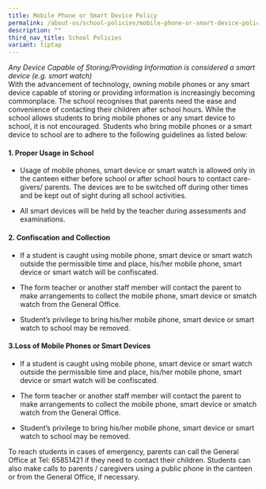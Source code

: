 ```yaml
---
title: Mobile Phone or Smart Device Policy
permalink: /about-us/school-policies/mobile-phone-or-smart-device-policy/
description: ""
third_nav_title: School Policies
variant: tiptap
---
```

<p><em>Any Device Capable of Storing/Providing Information is considered a smart device (e.g. smart watch)</em>
<br>With the advancement of technology, owning mobile phones or any smart
device capable of storing or providing information is increasingly becoming
commonplace. The school recognises that parents need the ease and convenience
of contacting their children after school hours. While the school allows
students to bring mobile phones or any smart device to school, it is not
encouraged. Students who bring mobile phones or a smart device to school
are to adhere to the following guidelines as listed below:</p>
<h4><strong>1. Proper Usage in School</strong></h4>
<ul data-tight="true" class="tight">
<li>
<p>Usage of mobile phones, smart device or smart watch is allowed only in
the canteen either before school or after school hours to contact care-givers/
parents. The devices are to be switched off during other times and be kept
out of sight during all school activities.&nbsp;</p>
</li>
<li>
<p>All smart devices will be held by the teacher during assessments and examinations.</p>
</li>
</ul>
<h4><strong>2. Confiscation and Collection</strong></h4>
<ul data-tight="true" class="tight">
<li>
<p>If a student is caught using mobile phone, smart device or smart watch
outside the permissible time and place, his/her mobile phone, smart device
or smart watch will be confiscated.</p>
</li>
<li>
<p>The form teacher or another staff member will contact the parent to make
arrangements to collect the mobile phone, smart device or smatch watch
from the General Office.</p>
</li>
<li>
<p>Student’s privilege to bring his/her mobile phone, smart device or smart
watch to school may be removed.</p>
</li>
</ul>
<h4><strong>3.Loss of Mobile Phones or Smart Devices</strong></h4>
<ul data-tight="true" class="tight">
<li>
<p>If a student is caught using mobile phone, smart device or smart watch
outside the permissible time and place, his/her mobile phone, smart device
or smart watch will be confiscated.</p>
</li>
<li>
<p>The form teacher or another staff member will contact the parent to make
arrangements to collect the mobile phone, smart device or smatch watch
from the General Office.</p>
</li>
<li>
<p>Student’s privilege to bring his/her mobile phone, smart device or smart
watch to school may be removed.</p>
</li>
</ul>
<p>To reach students in cases of emergency, parents can call the General
Office at Tel: 65851421 if they need to contact their children. Students
can also make calls to parents / caregivers using a public phone in the
canteen or from the General Office, if necessary.</p>
<p></p>